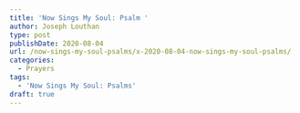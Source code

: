 ```yaml
---
title: 'Now Sings My Soul: Psalm '
author: Joseph Louthan
type: post
publishDate: 2020-08-04
url: /now-sings-my-soul-psalms/x-2020-08-04-now-sings-my-soul-psalms/
categories:
  - Prayers
tags:
  - 'Now Sings My Soul: Psalms'
draft: true
---
```

